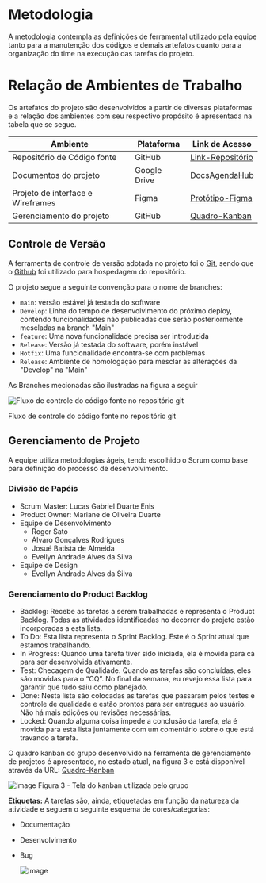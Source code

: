 
# Metodologia

A metodologia contempla as definições de ferramental utilizado pela equipe tanto para a manutenção dos códigos e demais artefatos quanto para a organização do time na execução das tarefas do projeto.

# Relação de Ambientes de Trabalho

Os artefatos do projeto são desenvolvidos a partir de diversas plataformas e a relação dos ambientes com seu respectivo propósito é apresentada na tabela que se segue.

| Ambiente | Plataforma | Link de Acesso | 
| ------ | --------------------------------------- | ---------- |
| Repositório de Código fonte | GitHub | [Link-Repositório](https://github.com/ICEI-PUC-Minas-PMV-ADS/pmv-ads-2023-2-e2-proj-int-t4-agendaHub) |
| Documentos do projeto | Google Drive | [DocsAgendaHub](https://drive.google.com/drive/folders/1SlFe3c0dFuuwu6Qu-7m3VEGTFdelQIwe?usp=sharing) |
| Projeto de interface e Wireframes | Figma | [Protótipo-Figma](https://www.figma.com/proto/2LaOQ03aPkX95NucGhKfh1/AGENDAHUB?type=design&node-id=107-118&t=TEY040VKm8H17AQM-0&scaling=scale-down&page-id=0%3A1&starting-point-node-id=107%3A118&show-proto-sidebar=1) |
| Gerenciamento do projeto | GitHub | [Quadro-Kanban](https://github.com/orgs/ICEI-PUC-Minas-PMV-ADS/projects/575) |

## Controle de Versão

A ferramenta de controle de versão adotada no projeto foi o
[Git](https://git-scm.com/), sendo que o [Github](https://github.com)
foi utilizado para hospedagem do repositório.

O projeto segue a seguinte convenção para o nome de branches:

- `main`: versão estável já testada do software
- `Develop`: Linha do tempo de desenvolvimento do próximo deploy, contendo funcionalidades não publicadas que serão posteriormente mescladas na branch "Main"
- `feature`: Uma nova funcionalidade precisa ser introduzida
- `Release`: Versão já testada do software, porém instável
- `Hotfix`: Uma funcionalidade encontra-se com problemas
- `Release`: Ambiente de homologação para mesclar as alterações da "Develop" na "Main"

As Branches mecionadas são ilustradas na figura a seguir


![Fluxo de controle do código fonte no repositório git](https://github.com/ICEI-PUC-Minas-PMV-ADS/pmv-ads-2023-2-e2-proj-int-t4-agendaHub/assets/127361540/a0192673-bf5d-426d-b3ee-b4a7fe607c7b)



Fluxo de controle do código fonte no repositório git


## Gerenciamento de Projeto

A equipe utiliza metodologias ágeis, tendo escolhido o Scrum como base para definição do processo de desenvolvimento.

### Divisão de Papéis

- Scrum Master: Lucas Gabriel Duarte Enis
- Product Owner: Mariane de Oliveira Duarte
- Equipe de Desenvolvimento
  - Roger Sato
  - Álvaro Gonçalves Rodrigues
  - Josué Batista de Almeida
  - Evellyn Andrade Alves da Silva 
- Equipe de Design
  - Evellyn Andrade Alves da Silva


### Gerenciamento do Product Backlog

- Backlog: Recebe as tarefas a serem trabalhadas e representa o Product Backlog. Todas as atividades identificadas no decorrer do projeto estão incorporadas a esta lista.
- To Do: Esta lista representa o Sprint Backlog. Este é o Sprint atual que estamos trabalhando.
- In Progress: Quando uma tarefa tiver sido iniciada, ela é movida para cá para ser desenvolvida ativamente.
- Test: Checagem de Qualidade. Quando as tarefas são concluídas, eles são movidas para o “CQ”. No final da semana, eu revejo essa lista para garantir que tudo saiu como planejado.
- Done: Nesta lista são colocadas as tarefas que passaram pelos testes e controle de qualidade e estão prontos para ser entregues ao usuário. Não há mais edições ou revisões necessárias.
- Locked: Quando alguma coisa impede a conclusão da tarefa, ela é movida para esta lista juntamente com um comentário sobre o que está travando a tarefa.

O quadro kanban do grupo desenvolvido na ferramenta de gerenciamento de projetos é apresentado, no estado atual, na figura 3 e está disponível através da URL: [Quadro-Kanban](https://github.com/orgs/ICEI-PUC-Minas-PMV-ADS/projects/575/views/1)


![image](https://github.com/ICEI-PUC-Minas-PMV-ADS/AGENDAHUB/assets/130249437/004d2864-65eb-42af-959b-91d715aa62f5)
Figura 3 - Tela do kanban utilizada pelo grupo



**Etiquetas:**
A tarefas são, ainda, etiquetadas em função da natureza da atividade 
e seguem o seguinte esquema de cores/categorias:
- Documentação
- Desenvolvimento
- Bug           


   ![image](https://github.com/ICEI-PUC-Minas-PMV-ADS/AGENDAHUB/assets/130249437/a844a293-7737-49c2-a10c-9154acbb2cac)


